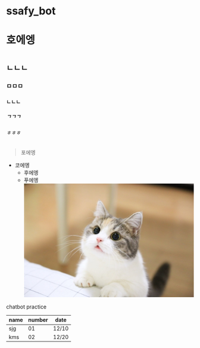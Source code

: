# ssafy_bot

호에엥
==========
# 
## ㄴㄴㄴ
### ㅁㅁㅁ
#### ㄴㄴㄴ
##### ㄱㄱㄱ
###### ㅎㅎㅎ

 > 포에엥
 
 * 코에엥
   * 후에엥
   * 푸에엥
![](https://github.com/shinjaeguen/ssafy_bot/blob/master/cat.jpg?raw=true)

chatbot practice


| name | number | date
|----|----|----
| sjg | 01 | 12/10
| kms | 02 | 12/20

